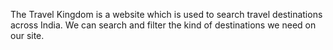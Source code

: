 The Travel Kingdom is a website which is used to search travel destinations across India. We can search and filter the kind of destinations we need on our site.
